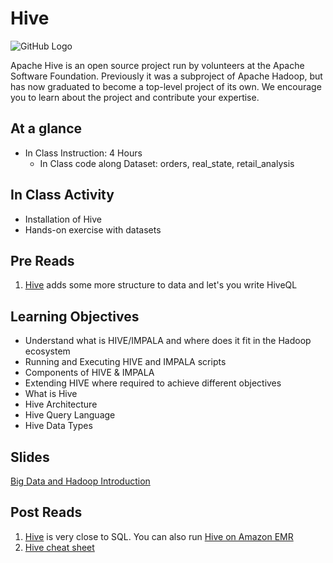 # Hive

![GitHub Logo](https://s3.ap-south-1.amazonaws.com/greyatom-social/GreyAtom-logo.png)

Apache Hive is an open source project run by volunteers at the Apache Software Foundation. Previously it was a subproject of Apache Hadoop, but has now graduated to become a top-level project of its own. We encourage you to learn about the project and contribute your expertise.

## At a glance
* In Class Instruction: 4 Hours
  * In Class code along Dataset: orders, real_state, retail_analysis
  
## In Class Activity

* Installation of Hive
* Hands-on exercise with datasets


## Pre Reads

1. [Hive](http://hive.apache.org/) adds some more structure to data and let's you write HiveQL

## Learning Objectives

- Understand what is HIVE/IMPALA and where does it fit in the Hadoop ecosystem
- Running and Executing HIVE and IMPALA scripts
- Components of HIVE & IMPALA
- Extending HIVE where required to achieve different objectives
- What is Hive
- Hive Architecture
- Hive Query Language
- Hive Data Types

## Slides

[Big Data and Hadoop Introduction](https://github.com/commit-live-students/big_data_hadoop_in_class/blob/master/notebooks/Hadoop_Day-1a-Introduction.pdf)


## Post Reads
1. [Hive](https://cwiki.apache.org/confluence/display/Hive/LanguageManual) is very close to SQL. You can also run [Hive on Amazon EMR](http://docs.aws.amazon.com/emr/latest/ReleaseGuide/emr-hive.html)
2. [Hive cheat sheet](https://www.qubole.com/resources/hive-function-cheat-sheet/)

